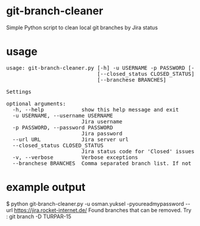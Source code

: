 git-branch-cleaner
==================

Simple Python script to clean local git branches by Jira status

usage
=====
<pre>
usage: git-branch-cleaner.py [-h] -u USERNAME -p PASSWORD [--url URL]
                             [--closed_status CLOSED_STATUS] [-v]
                             [--branchese BRANCHES]

Settings

optional arguments:
  -h, --help            show this help message and exit
  -u USERNAME, --username USERNAME
                        Jira username
  -p PASSWORD, --password PASSWORD
                        Jira password
  --url URL             Jira server url
  --closed_status CLOSED_STATUS
                        Jira status code for 'Closed' issues. If not set, it will be looked up by SOAP query
  -v, --verbose         Verbose exceptions
  --branchese BRANCHES  Comma separated branch list. If not set, tried to get it using system call
</pre>

example output
==============
$ python git-branch-cleaner.py -u osman.yuksel -pyoureadmypassword --url https://jira.rocket-internet.de/
Found branches that can be removed. Try :
git branch -D TURPAR-15 

